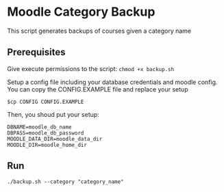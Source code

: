 # Moodle Category Backup
This script generates backups of courses given a category name

## Prerequisites
Give execute permissions to the script:
`chmod +x backup.sh`

Setup a config file including your database credentials and moodle config. You can copy the CONFIG.EXAMPLE file and replace your setup

`$cp CONFIG CONFIG.EXAMPLE`

Then, you shoud put your setup:
```DBUSER=moodle_db_user
DBNAME=moodle_db_name
DBPASS=moodle_db_password
MOODLE_DATA_DIR=moodle_data_dir
MOODLE_DIR=moodle_home_dir
```

## Run
`./backup.sh --category "category_name"`
